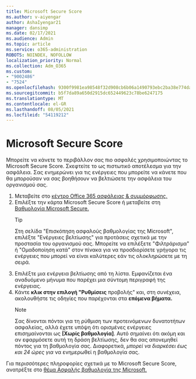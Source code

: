 ```yaml
---
title: Microsoft Secure Score
ms.author: v-aiyengar
author: AshaIyengar21
manager: dansimp
ms.date: 02/17/2021
ms.audience: Admin
ms.topic: article
ms.service: o365-administration
ROBOTS: NOINDEX, NOFOLLOW
localization_priority: Normal
ms.collection: Adm_O365
ms.custom:
- "9002486"
- "7524"
ms.openlocfilehash: 9300f9981ea98548f32d908cb6b06a1490793ebc2ba38e774dac45f5e341a869
ms.sourcegitcommit: b5f7da89a650d2915dc652449623c78be6247175
ms.translationtype: MT
ms.contentlocale: el-GR
ms.lasthandoff: 08/05/2021
ms.locfileid: "54119212"
---
```

# <a name="microsoft-secure-score"></a>Microsoft Secure Score

Μπορείτε να κάνετε το περιβάλλον σας πιο ασφαλές χρησιμοποιώντας το Microsoft Secure Score. Σκεφτείτε το ως πιστωτικό αποτέλεσμα για την ασφάλεια. Σας ενημερώνει για τις ενέργειες που μπορείτε να κάνετε που θα μπορούσαν να σας βοηθήσουν να βελτιώσετε την ασφάλεια του οργανισμού σας.

1. Μεταβείτε στο [κέντρο Office 365 ασφάλειας & συμμόρφωσης.](https://go.microsoft.com/fwlink/p/?linkid=2077143)
1. Επιλέξτε την κάρτα Microsoft Secure Score ή μεταβείτε στη [Βαθμολογία Microsoft Secure.](https://go.microsoft.com/fwlink/?linkid=2099589)
    > [!TIP]
    >  Στη σελίδα "Επισκόπηση ασφαλούς βαθμολογίας της Microsoft", επιλέξτε "Ενέργειες βελτίωσης" για προτάσεις σχετικά με την προστασία του οργανισμού σας. Μπορείτε να επιλέξετε "Φιλτράρισμα" ή "Ομαδοποίηση κατά" στον πίνακα για να προσδιορίσετε γρήγορα τις ενέργειες που μπορεί να είναι καλύτερες εάν τις ολοκληρώσετε με τη σειρά.
1. Επιλέξτε μια ενέργεια βελτίωσης από τη λίστα. Εμφανίζεται ένα αναδυόμενο μήνυμα που παρέχει μια σύντομη περιγραφή της ενέργειας.
1. Κάντε **κλικ στην επιλογή "Ρυθμίσεις** προβολής" και, στη συνέχεια, ακολουθήστε τις οδηγίες που παρέχονται στα **επόμενα βήματα.**
    > [!NOTE]
    > Σας δίνονται πόντοι για τη ρύθμιση των προτεινόμενων δυνατοτήτων ασφαλείας, αλλά έχετε υπόψη ότι ορισμένες ενέργειες επισημαίνονται ως **[Χωρίς βαθμολογία]**. Αυτό σημαίνει ότι ακόμη και αν εφαρμόσετε αυτή τη δράση βελτίωσης, δεν θα σας απονεμηθεί πόντος για τη βαθμολογία σας. Διαφορετικά, *μπορεί να διαρκέσει έως και 24 ώρες για* να ενημερωθεί η βαθμολογία σας.

Για περισσότερες πληροφορίες σχετικά με το Microsoft Secure Score, ανατρέξτε στο [θέμα Ασφαλής βαθμολογία της Microsoft.](https://go.microsoft.com/fwlink/?linkid=2103077)